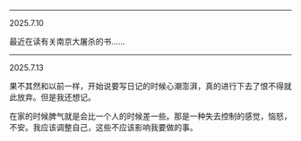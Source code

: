 ***
2025.7.10

最近在读有关南京大屠杀的书……

***
2025.7.13

果不其然和以前一样，开始说要写日记的时候心潮澎湃，真的进行下去了恨不得就此放弃。但是我还想记。

在家的时候脾气就是会比一个人的时候差一些。那是一种失去控制的感觉，恼怒，不安。我应该调整自己，这些不应该影响我要做的事。